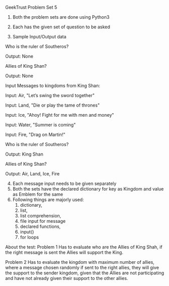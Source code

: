 GeekTrust Problem Set 5

1) Both the problem sets are done using Python3
2) Each has the given set of question to be asked

3) Sample Input/Output data

Who is the ruler of Southeros?

Output: None

Allies of King Shan?

Output: None

Input Messages to kingdoms from King Shan:

Input: Air, "Let’s swing the sword together"

Input: Land, "Die or play the tame of thrones"

Input: Ice, "Ahoy! Fight for me with men and money"

Input: Water, "Summer is coming"

Input: Fire, "Drag on Martin!"



Who is the ruler of Southeros?

Output: King Shan

Allies of King Shan?

Output: Air, Land, Ice, Fire

4) Each message input needs to be given separately
5) Both the sets have the declared dictionary for key as Kingdom and value as Emblem for the same
6) Following things are majorly used:
   1) dictionary, 
   2) list, 
   3) list comprehension, 
   4) file input for message
   5) declared functions,
   6) input()
   7) for loops

About the test:
Problem 1 Has to evaluate who are the Allies of King Shah, if the right message is sent the Allies will support the King.

Problem 2 Has to evaluate the kingdom with maximum number of allies, where a message chosen randomly if sent to the right allies, they will give the support to the sender kingdom, given that the Allies are not participating and have not already given their support to the other allies.
